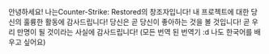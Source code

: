 안녕하세요! 나는Counter-Strike: Restored의 창조자입니다! 내 프로젝트에 대한 당신의 훌륭한 활동에 감사드립니다! 당신은 곧 당신이 좋아하는 것을 볼 것입니다! 곧 우리 만명이 될 것이라는 사실에 감사드립니다! (모든 번역 된 번역기 :d 나도 한국어를 배우고 싶어요)
